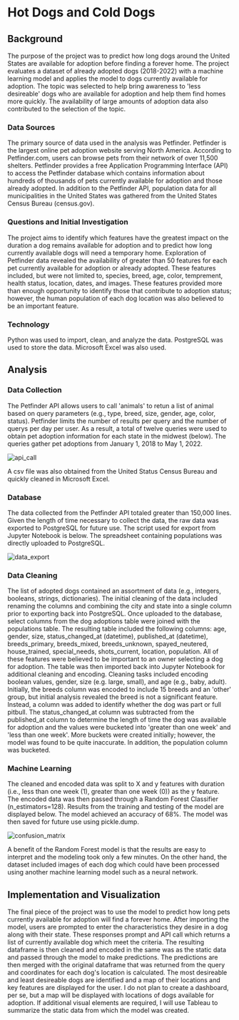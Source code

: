 # Hot Dogs and Cold Dogs

## Background
The purpose of the project was to predict how long dogs around the United States are available for adoption before finding a forever home. The project evaluates a dataset of already adopted dogs (2018-2022) with a machine learning model and applies the model to dogs currently available for adoption. The topic was selected to help bring awareness to 'less desireable' dogs who are available for adoption and help them find homes more quickly. The availability of large amounts of adoption data also contributed to the selection of the topic.

### Data Sources
The primary source of data used in the analysis was Petfinder. Petfinder is the largest online pet adoption website serving North America. According to Petfinder.com, users can browse pets from their network of over 11,500 shelters. Petfinder provides a free Application Programming Interface (API) to access the Petfinder database which contains information about hundreds of thousands of pets currently available for adoption and those already adopted. In addition to the Petfinder API, population data for all municipalities in the United States was gathered from the United States Census Bureau (census.gov).

### Questions and Initial Investigation
The project aims to identify which features have the greatest impact on the duration a dog remains available for adoption and to predict how long currently available dogs will need a temporary home. Exploration of Petfinder data revealed the availability of greater than 50 features for each pet currently available for adoption or already adopted. These features included, but were not limited to, species, breed, age, color, temprement, health status, location, dates, and images. These features provided more than enough opportunity to identify those that contribute to adoption status; however, the human population of each dog location was also believed to be an important feature.

### Technology
Python was used to import, clean, and analyze the data. PostgreSQL was used to store the data. Microsoft Excel was also used.

## Analysis

### Data Collection
The Petfinder API allows users to call 'animals' to retun a list of animal based on query parameters (e.g., type, breed, size, gender, age, color, status). Petfinder limits the number of results per query and the number of querys per day per user. As a result, a total of twelve queries were used to obtain pet adoption information for each state in the midwest (below). The queries gather pet adoptions from January 1, 2018 to May 1, 2022.

![api_call](https://user-images.githubusercontent.com/96216947/170718619-2dedfb5a-ecc0-4236-b432-4da7c35c676c.PNG)

A csv file was also obtained from the United Status Census Bureau and quickly cleaned in Microsoft Excel.

### Database
The data collected from the Petfinder API totaled greater than 150,000 lines. Given the length of time necessary to collect the data, the raw data was exported to PostgreSQL for future use. The script used for export from Jupyter Notebook is below. The spreadsheet containing populations was directly uploaded to PostgreSQL.

![data_export](https://user-images.githubusercontent.com/96216947/170719519-53ec2fb3-f827-4900-822b-fb2be93b58e6.PNG)

### Data Cleaning
The list of adopted dogs contained an assortment of data (e.g., integers, booleans, strings, dictionaries). The initial cleaning of the data included renaming the columns and combining the city and state into a single column prior to exporting back into PostgreSQL. Once uploaded to the database, select columns from the dog adoptions table were joined with the populations table. The resulting table included the following columns: age, gender, size, status_changed_at (datetime), published_at (datetime), breeds_primary, breeds_mixed, breeds_unknown, spayed_neutered, house_trained, special_needs, shots_current, location, population. All of these features were believed to be important to an owner selecting a dog for adoption. The table was then imported back into Jupyter Notebook for additional cleaning and encoding. Cleaning tasks included encoding boolean values, gender, size (e.g. large, small), and age (e.g., baby, adult). Initially, the breeds column was encoded to include 15 breeds and an 'other' group, but initial analysis revealed the breed is not a significant feature. Instead, a column was added to identify whether the dog was part or full pitbull. The status_changed_at column was subtracted from the published_at column to determine the length of time the dog was available for adoption and the values were bucketed into 'greater than one week' and 'less than one week'. More buckets were created initially; however, the model was found to be quite inaccurate. In addition, the population column was bucketed.

### Machine Learning
The cleaned and encoded data was split to X and y features with duration (i.e., less than one week (1), greater than one week (0)) as the y feature. The encoded data was then passed through a Random Forest Classifier (n_estimators=128). Results from the training and testing of the model are displayed below. The model achieved an accuracy of 68%. The model was then saved for future use using pickle.dump.

![confusion_matrix](https://user-images.githubusercontent.com/96216947/170724888-2c6d7a2f-cf1d-44f6-a532-1c4ef02e0901.PNG)

A benefit of the Random Forest model is that the results are easy to interpret and the modeling took only a few minutes. On the other hand, the dataset included images of each dog which could have been processed using another machine learning model such as a neural network. 

## Implementation and Visualization
The final piece of the project was to use the model to predict how long pets currently available for adoption will find a forever home. After importing the model, users are prompted to enter the characteristics they desire in a dog along with their state. These responses prompt and API call which returns a list of currently available dog which meet the criteria. The resulting dataframe is then cleaned and encoded in the same was as the static data and passed through the model to make predictions. The predictions are then merged with the original dataframe that was returned from the query and coordinates for each dog's location is calculated. The most desireable and least desireable dogs are identified and a map of their locations and key features are displayed for the user. I do not plan to create a dashboard, per se, but a map will be displayed with locations of dogs available for adoption. If additional visual elements are required, I will use Tableau to summarize the static data from which the model was created.
